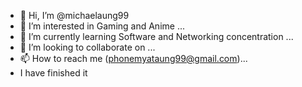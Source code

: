 - 👋 Hi, I’m @michaelaung99
- 👀 I’m interested in Gaming and Anime ...
- 🌱 I’m currently learning Software and Networking concentration ...
- 💞️ I’m looking to collaborate on ...
- 📫 How to reach me (phonemyataung99@gmail.com)...
- I have finished it
<!---
michaelaung99/michaelaung99 is a ✨ special ✨ repository because its `README.md` (this file) appears on your GitHub profile.
You can click the Preview link to take a look at your changes.
--->
